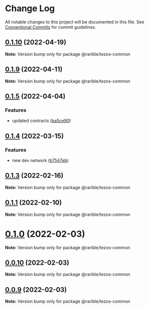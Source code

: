 # Change Log

All notable changes to this project will be documented in this file.
See [Conventional Commits](https://conventionalcommits.org) for commit guidelines.

## [0.1.10](https://github.com/rarible/tezos-sdk/compare/v0.1.9...v0.1.10) (2022-04-19)

**Note:** Version bump only for package @rarible/tezos-common





## [0.1.9](https://github.com/rarible/tezos-sdk/compare/v0.1.8...v0.1.9) (2022-04-11)

**Note:** Version bump only for package @rarible/tezos-common





## [0.1.5](https://github.com/rarible/tezos-sdk/compare/v0.1.4...v0.1.5) (2022-04-04)


### Features

* updated contracts ([ba5ce90](https://github.com/rarible/tezos-sdk/commit/ba5ce90f87e85c59e728fdf27d108156c03f4f4b))





## [0.1.4](https://github.com/rarible/tezos-sdk/compare/v0.1.3...v0.1.4) (2022-03-15)


### Features

* new dev network ([b7547eb](https://github.com/rarible/tezos-sdk/commit/b7547eb51252211c64de4d369b062d7f40e53262))





## [0.1.3](https://github.com/rarible/tezos-sdk/compare/v0.1.2...v0.1.3) (2022-02-16)

**Note:** Version bump only for package @rarible/tezos-common





## [0.1.1](https://github.com/rarible/tezos-sdk/compare/v0.1.0...v0.1.1) (2022-02-10)

**Note:** Version bump only for package @rarible/tezos-common





# [0.1.0](https://github.com/rarible/tezos-sdk/compare/v0.0.10...v0.1.0) (2022-02-03)

**Note:** Version bump only for package @rarible/tezos-common






## [0.0.10](https://github.com/rarible/tezos-sdk/compare/v0.0.9...v0.0.10) (2022-02-03)

**Note:** Version bump only for package @rarible/tezos-common





## [0.0.9](https://github.com/rarible/tezos-sdk/compare/v0.0.8...v0.0.9) (2022-02-03)

**Note:** Version bump only for package @rarible/tezos-common
